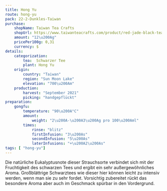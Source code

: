 ```yaml
---
title: Hong Yu
route: hong-yu
pack: 22-2-Dunkles-Taiwan
purchase:
    shopName: Taiwan Tea Crafts
    shopUrl: https://www.taiwanteacrafts.com/product/red-jade-black-tea/?attribute_pa_weight=250-g-8-82-oz-save-20&v=3a52f3c22ed6
    amount: "12\u200Ag"
    pricePer100g: 0,31
    currency: $
details:
    categorization:
        tea:  Schwarzer Tee
        plant: Hong Yu
    origin:
        country: "Taiwan"
        region: "Sun Moon Lake"
        elevation: "700\u200Am"
    production:
        harvest: "September 2021"
        picking: "handgepflückt"
preparation:
    gongfu:
        temperature: "90\u200A°C"
        amount:
            weight: "2\u200A-\u200A3\u200Ag pro 100\u200Aml"
        times:
            rinse: "blitz"
            firstInfusion: "3\u200As"
            secondInfusion: "5\u200As"
            laterInfusions: "+\u200A2\u200As"
tags: [ "hong-yu"]
---
```

Die natürliche Eukalyptusnote dieser Strauchsorte verbindet sich mit der Fruchtigkeit des schwarzen Tees und ergibt ein sehr außergewöhnliches Aroma. Großblättrige Schwarztees wie dieser hier können leicht zu intensiv werden, wenn man sie zu sehr fordet. Vorsichtig zubereitet rückt das besondere Aroma aber auch im Geschmack spürbar in den Vordergrund.